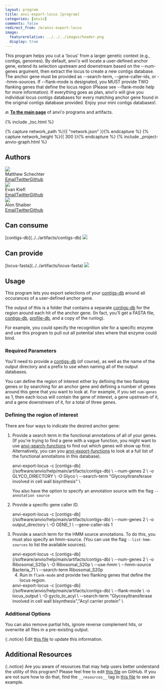 ```yaml
---
layout: program
title: anvi-export-locus [program]
categories: [anvio]
comments: false
redirect_from: /m/anvi-export-locus
image:
  featurerelative: ../../../images/header.png
  display: true
---
```


This program helps you cut a &#x27;locus&#x27; from a larger genetic context (e.g., contigs, genomes). By default, anvi&#x27;o will locate a user-defined anchor gene, extend its selection upstream and downstream based on the --num-genes argument, then extract the locus to create a new contigs database. The anchor gene must be provided as --search-term, --gene-caller-ids, or --hmm-sources. If --flank-mode is designated, you MUST provide TWO flanking genes that define the locus region (Please see --flank-mode help for more information). If everything goes as plan, anvi&#x27;o will give you individual locus contigs databases for every matching anchor gene found in the original contigs database provided. Enjoy your mini contigs databases!.

🔙 **[To the main page](../../)** of anvi'o programs and artifacts.


{% include _toc.html %}
<div id="svg" class="subnetwork"></div>
{% capture network_path %}{{ "network.json" }}{% endcapture %}
{% capture network_height %}{{ 300 }}{% endcapture %}
{% include _project-anvio-graph.html %}


## Authors

<div class="page-author"><div class="page-author-info"><div class="page-person-photo"><img class="page-person-photo-img" src="../../images/authors/mschecht.jpg" /></div><div class="page-person-info-box"><span class="page-author-name">Matthew Schechter</span><div class="page-author-social-box"><a href="mailto:mschechter@uchicago.edu" class="person-social" target="_blank"><i class="fa fa-fw fa-envelope-square"></i>Email</a><a href="http://twitter.com/mschecht_bio" class="person-social" target="_blank"><i class="fa fa-fw fa-twitter-square"></i>Twitter</a><a href="http://github.com/mschecht" class="person-social" target="_blank"><i class="fa fa-fw fa-github"></i>Github</a></div></div></div></div>

<div class="page-author"><div class="page-author-info"><div class="page-person-photo"><img class="page-person-photo-img" src="../../images/authors/ekiefl.jpg" /></div><div class="page-person-info-box"><span class="page-author-name">Evan Kiefl</span><div class="page-author-social-box"><a href="mailto:kiefl.evan@gmail.com" class="person-social" target="_blank"><i class="fa fa-fw fa-envelope-square"></i>Email</a><a href="http://twitter.com/evankiefl" class="person-social" target="_blank"><i class="fa fa-fw fa-twitter-square"></i>Twitter</a><a href="http://github.com/ekiefl" class="person-social" target="_blank"><i class="fa fa-fw fa-github"></i>Github</a></div></div></div></div>

<div class="page-author"><div class="page-author-info"><div class="page-person-photo"><img class="page-person-photo-img" src="../../images/authors/ShaiberAlon.jpg" /></div><div class="page-person-info-box"><span class="page-author-name">Alon Shaiber</span><div class="page-author-social-box"><a href="mailto:alon.shaiber@gmail.com" class="person-social" target="_blank"><i class="fa fa-fw fa-envelope-square"></i>Email</a><a href="http://twitter.com/alon_shaiber" class="person-social" target="_blank"><i class="fa fa-fw fa-twitter-square"></i>Twitter</a><a href="http://github.com/ShaiberAlon" class="person-social" target="_blank"><i class="fa fa-fw fa-github"></i>Github</a></div></div></div></div>



## Can consume


<p style="text-align: left" markdown="1"><span class="artifact-r">[contigs-db](../../artifacts/contigs-db) <img src="../../images/icons/DB.png" class="artifact-icon-mini" /></span></p>


## Can provide


<p style="text-align: left" markdown="1"><span class="artifact-p">[locus-fasta](../../artifacts/locus-fasta) <img src="../../images/icons/FASTA.png" class="artifact-icon-mini" /></span></p>


## Usage


This program lets you export selections of your <span class="artifact-n">[contigs-db](/software/anvio/help/main/artifacts/contigs-db)</span> around all occurances of a user-defined anchor gene. 

The output of this is a folder that contains a separate <span class="artifact-n">[contigs-db](/software/anvio/help/main/artifacts/contigs-db)</span> for the region around each hit of the anchor gene. (In fact, you'll get a FASTA file, <span class="artifact-n">[contigs-db](/software/anvio/help/main/artifacts/contigs-db)</span>, <span class="artifact-n">[profile-db](/software/anvio/help/main/artifacts/profile-db)</span>, and a copy of the runlog).

For example, you could specify the recognition site for a specific enzyme and use this program to pull out all potential sites where that enzyme could bind. 

### Required Parameters

You'll need to provide a <span class="artifact-n">[contigs-db](/software/anvio/help/main/artifacts/contigs-db)</span> (of course), as well as the name of the output directory and a prefix to use when naming all of the output databases. 

You can define the region of interest either by defining the two flanking genes or by searching for an anchor gene and defining a number of genes around this gene that you want to look at. For example, if you set `num-genes` as 1, then each locus will contain the gene of interest, a gene upstream of it, and a gene downstream of it, for a total of three genes. 

### Defining the region of interest

There are four ways to indicate the desired anchor gene:

1. Provide a search term in the functional annotations of all of your genes. (If you're trying to find a gene with a vague function, you might want to use <span class="artifact-p">[anvi-search-functions](/software/anvio/help/main/programs/anvi-search-functions)</span> to find out which genes will show up first. Alternatively, you can you <span class="artifact-p">[anvi-export-functions](/software/anvio/help/main/programs/anvi-export-functions)</span> to look at a full list of the functional annotaitons in this database). 

    <div class="codeblock" markdown="1">
    anvi&#45;export&#45;locus &#45;c <span class="artifact&#45;n">[contigs&#45;db](/software/anvio/help/main/artifacts/contigs&#45;db)</span> \
                      &#45;&#45;num&#45;genes 2 \
                      &#45;o GLYCO_DIRECTORY \
                      &#45;O Glyco \
                      &#45;&#45;search&#45;term "Glycosyltransferase involved in cell wall bisynthesis" \ 
    </div>
    
    You also have the option to specify an annotation source with the flag `--annotation source`

2.  Provide a specific gene caller ID. 

    <div class="codeblock" markdown="1">
    anvi&#45;export&#45;locus &#45;c <span class="artifact&#45;n">[contigs&#45;db](/software/anvio/help/main/artifacts/contigs&#45;db)</span> \
                      &#45;&#45;num&#45;genes 2 \
                      &#45;o output_directory \
                      &#45;O GENE_1 \
                      &#45;&#45;gene&#45;caller&#45;ids 1
    </div>

3. Provide a search term for the HMM source annotations. To do this, you must also specify an hmm-source. (You can use the flag `--list-hmm-sources` to list the available sources). 

    <div class="codeblock" markdown="1">
    anvi&#45;export&#45;locus &#45;c <span class="artifact&#45;n">[contigs&#45;db](/software/anvio/help/main/artifacts/contigs&#45;db)</span> \
                      &#45;&#45;num&#45;genes 2 \
                      &#45;o Ribosomal_S20p \
                      &#45;O Ribosomal_S20p \
                      &#45;&#45;use&#45;hmm \
                      &#45;&#45;hmm&#45;source Bacteria_71 \
                      &#45;&#45;search&#45;term Ribosomal_S20p
    </div>
    
    4. Run in `flank-mode` and provide two flanking genes that define the locus region.
    
    <div class="codeblock" markdown="1">
    anvi&#45;export&#45;locus &#45;c <span class="artifact&#45;n">[contigs&#45;db](/software/anvio/help/main/artifacts/contigs&#45;db)</span> \
                      &#45;&#45;flank&#45;mode \
                      &#45;o locus_output \
                      &#45;O gyclo_to_acyl \
                      &#45;&#45;search&#45;term "Glycosyltransferase involved in cell wall bisynthesis","Acyl carrier protein" \ 
    </div>

### Additional Options 

You can also remove partial hits, ignore reverse complement hits, or overwrite all files in a pre-existing output. 


{:.notice}
Edit [this file](https://github.com/merenlab/anvio/tree/master/anvio/docs/programs/anvi-export-locus.md) to update this information.


## Additional Resources



{:.notice}
Are you aware of resources that may help users better understand the utility of this program? Please feel free to edit [this file](https://github.com/merenlab/anvio/tree/master/bin/anvi-export-locus) on GitHub. If you are not sure how to do that, find the `__resources__` tag in [this file](https://github.com/merenlab/anvio/blob/master/bin/anvi-interactive) to see an example.
